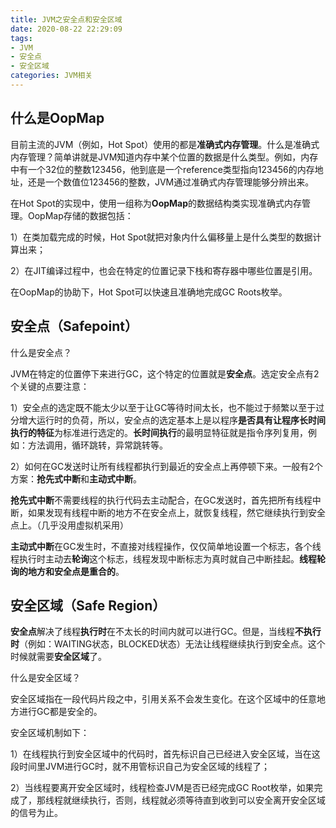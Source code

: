 ```yaml
---
title: JVM之安全点和安全区域
date: 2020-08-22 22:29:09
tags: 
- JVM
- 安全点
- 安全区域
categories: JVM相关
---
```


## 什么是OopMap

目前主流的JVM（例如，Hot Spot）使用的都是**准确式内存管理**。什么是准确式内存管理？简单讲就是JVM知道内存中某个位置的数据是什么类型。例如，内存中有一个32位的整数123456，他到底是一个reference类型指向123456的内存地址，还是一个数值位123456的整数，JVM通过准确式内存管理能够分辨出来。

在Hot Spot的实现中，使用一组称为**OopMap**的数据结构类实现准确式内存管理。OopMap存储的数据包括：

1）在类加载完成的时候，Hot Spot就把对象内什么偏移量上是什么类型的数据计算出来；

2）在JIT编译过程中，也会在特定的位置记录下栈和寄存器中哪些位置是引用。

在OopMap的协助下，Hot Spot可以快速且准确地完成GC Roots枚举。

## 安全点（Safepoint）

什么是安全点？

JVM在特定的位置停下来进行GC，这个特定的位置就是**安全点**。选定安全点有2个关键的点要注意：

1）安全点的选定既不能太少以至于让GC等待时间太长，也不能过于频繁以至于过分增大运行时的负荷，所以，安全点的选定基本上是以程序**是否具有让程序长时间执行的特征**为标准进行选定的。**长时间执行**的最明显特征就是指令序列复用，例如：方法调用，循环跳转，异常跳转等。

2）如何在GC发送时让所有线程都执行到最近的安全点上再停顿下来。一般有2个方案：**抢先式中断**和**主动式中断**。

**抢先式中断**不需要线程的执行代码去主动配合，在GC发送时，首先把所有线程中断，如果发现有线程中断的地方不在安全点上，就恢复线程，然它继续执行到安全点上。（几乎没用虚拟机采用）

**主动式中断**在GC发生时，不直接对线程操作，仅仅简单地设置一个标志，各个线程执行时主动去**轮询**这个标志，线程发现中断标志为真时就自己中断挂起。**线程轮询的地方和安全点是重合的**。

## 安全区域（Safe Region）

**安全点**解决了线程**执行时**在不太长的时间内就可以进行GC。但是，当线程**不执行时**（例如：WAITING状态，BLOCKED状态）无法让线程继续执行到安全点。这个时候就需要**安全区域**了。

什么是安全区域？

安全区域指在一段代码片段之中，引用关系不会发生变化。在这个区域中的任意地方进行GC都是安全的。

安全区域机制如下：

1）在线程执行到安全区域中的代码时，首先标识自己已经进入安全区域，当在这段时间里JVM进行GC时，就不用管标识自己为安全区域的线程了；

2）当线程要离开安全区域时，线程检查JVM是否已经完成GC Root枚举，如果完成了，那线程就继续执行，否则，线程就必须等待直到收到可以安全离开安全区域的信号为止。